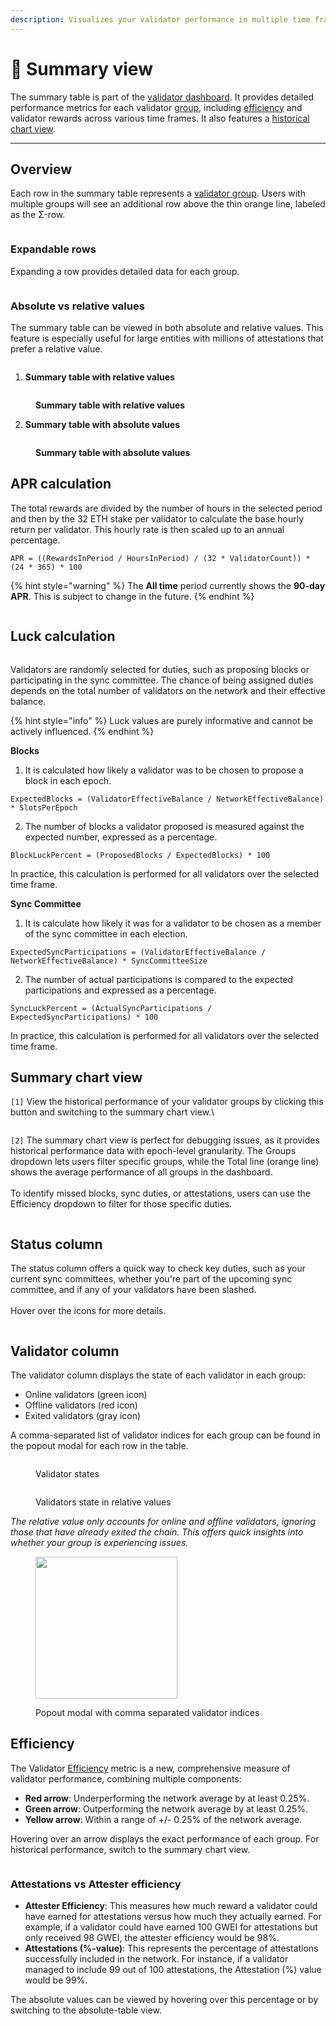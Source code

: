 ```yaml
---
description: Visualizes your validator performance in multiple time frames
---
```


# 🦸 Summary view

The summary table is part of the [validator dashboard](https://v2-beta-mainnet.beaconcha.in/dashboard). It provides detailed performance metrics for each validator [group](validator-groups.md), including [efficiency](summary-table.md#efficiency) and validator rewards across various time frames. It also features a [historical chart view](summary-table.md#summary-chart-view).

***

## Overview

Each row in the summary table represents a [validator group](validator-groups.md). Users with multiple groups will see an additional row above the thin orange line, labeled as the Σ-row.

<figure><img src="../.gitbook/assets/image (222).png" alt=""><figcaption></figcaption></figure>

### Expandable rows

Expanding a row provides detailed data for each group.

<figure><img src="../.gitbook/assets/image (211).png" alt=""><figcaption></figcaption></figure>



### Absolute vs relative values

The summary table can be viewed in both absolute and relative values. This feature is especially useful for large entities with millions of attestations that prefer a relative value.

<figure><img src="../.gitbook/assets/image (197).png" alt=""><figcaption></figcaption></figure>

1. **Summary table with relative values**

<figure><img src="../.gitbook/assets/image (195).png" alt=""><figcaption><p><strong>Summary table with relative values</strong></p></figcaption></figure>



2. **Summary table with absolute values**

<figure><img src="../.gitbook/assets/image (194).png" alt=""><figcaption><p><strong>Summary table with absolute values</strong></p></figcaption></figure>

## APR calculation

The total rewards are divided by the number of hours in the selected period and then by the 32 ETH stake per validator to calculate the base hourly return per validator. This hourly rate is then scaled up to an annual percentage.

`APR = ((RewardsInPeriod / HoursInPeriod) / (32 * ValidatorCount)) * (24 * 365) * 100`

{% hint style="warning" %}
The **All time** period currently shows the **90-day APR**. This is subject to change in the future.
{% endhint %}

<figure><img src="../.gitbook/assets/apr.png" alt=""><figcaption></figcaption></figure>

## Luck calculation

<figure><img src="../.gitbook/assets/luck.png" alt=""><figcaption></figcaption></figure>

Validators are randomly selected for duties, such as proposing blocks or participating in the sync committee. The chance of being assigned duties depends on the total number of validators on the network and their effective balance.&#x20;

{% hint style="info" %}
Luck values are purely informative and cannot be actively influenced.
{% endhint %}

**Blocks**

1. It is calculated how likely a validator was to be chosen to propose a block in each epoch.

```
ExpectedBlocks = (ValidatorEffectiveBalance / NetworkEffectiveBalance) * SlotsPerEpoch
```

2. The number of blocks a validator proposed is measured against the expected number, expressed as a percentage.

```
BlockLuckPercent = (ProposedBlocks / ExpectedBlocks) * 100
```

In practice, this calculation is performed for all validators over the selected time frame.

**Sync Committee**

1. It is calculate how likely it was for a validator to be chosen as a member of the sync committee in each election.

```
ExpectedSyncParticipations = (ValidatorEffectiveBalance / NetworkEffectiveBalance) * SyncCommitteeSize
```

2. The number of actual participations is compared to the expected participations and expressed as a percentage.

```
SyncLuckPercent = (ActualSyncParticipations / ExpectedSyncParticipations) * 100
```

In practice, this calculation is performed for all validators over the selected time frame.

## Summary chart view

`[1]` View the historical performance of your validator groups by clicking this button and switching to the summary chart view.\


<figure><img src="../.gitbook/assets/image (212).png" alt=""><figcaption></figcaption></figure>

`[2]` The summary chart view is perfect for debugging issues, as it provides historical performance data with epoch-level granularity. The Groups dropdown lets users filter specific groups, while the Total line (orange line) shows the average performance of all groups in the dashboard. \
\
To identify missed blocks, sync duties, or attestations, users can use the Efficiency dropdown to filter for those specific duties.

<figure><img src="../.gitbook/assets/image (213).png" alt=""><figcaption></figcaption></figure>

## Status column

The status column offers a quick way to check key duties, such as your current sync committees, whether you're part of the upcoming sync committee, and if any of your validators have been slashed. \
\
Hover over the icons for more details.

<figure><img src="../.gitbook/assets/image (223).png" alt=""><figcaption></figcaption></figure>

## Validator column

The validator column displays the state of each validator in each group:

* Online validators (green icon)
* Offline validators (red icon)
* Exited validators (gray icon)

A comma-separated list of validator indices for each group can be found in the popout modal for each row in the table.

<figure><img src="../.gitbook/assets/image (206).png" alt=""><figcaption><p>Validator states</p></figcaption></figure>

<figure><img src="../.gitbook/assets/image (224).png" alt=""><figcaption><p>Validators state in relative values</p></figcaption></figure>

_The relative value only accounts for online and offline validators, ignoring those that have already exited the chain. This offers quick insights into whether your group is experiencing issues._



<figure><img src="../.gitbook/assets/image (210).png" alt="" width="227"><figcaption><p>Popout modal with comma separated  validator indices</p></figcaption></figure>





## Efficiency

The Validator [Efficiency](summary-table.md#efficiency) metric is a new, comprehensive measure of validator performance, combining multiple components:

* **Red arrow**: Underperforming the network average by at least 0.25%.
* **Green arrow**: Outperforming the network average by at least 0.25%.
* **Yellow arrow**: Within a range of +/- 0.25% of the network average.

Hovering over an arrow displays the exact performance of each group. For historical performance, switch to the summary chart view.

<figure><img src="../.gitbook/assets/image (218).png" alt=""><figcaption></figcaption></figure>

### Attestations vs Attester efficiency

* **Attester Efficiency**: This measures how much reward a validator could have earned for attestations versus how much they actually earned. For example, if a validator could have earned 100 GWEI for attestations but only received 98 GWEI, the attester efficiency would be 98%.
* **Attestations (%-value)**: This represents the percentage of attestations successfully included in the network. For instance, if a validator managed to include 99 out of 100 attestations, the Attestation (%) value would be 99%.

The absolute values can be viewed by hovering over this percentage or by switching to the absolute-table view.

<figure><img src="../.gitbook/assets/image (198).png" alt=""><figcaption></figcaption></figure>











